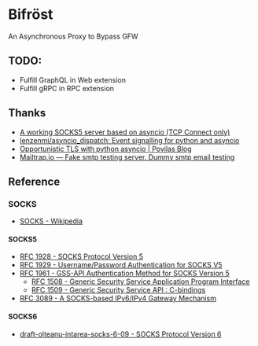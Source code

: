 # Bifröst

An Asynchronous Proxy to Bypass GFW

## TODO:

* Fulfill GraphQL in Web extension
* Fulfill gRPC in RPC extension

## Thanks

* [A working SOCKS5 server based on asyncio (TCP Connect only)](https://gist.github.com/tcalmant/770511b420c1139fe1cc88c2685f2903)
* [lenzenmi/asyncio_dispatch: Event signalling for python and asyncio](https://github.com/lenzenmi/asyncio_dispatch)
* [Opportunistic TLS with python asyncio | Povilas Blog](http://blog.povilasb.com/posts/opportunistic-tls-with-python-asyncio/)
* [Mailtrap.io — Fake smtp testing server. Dummy smtp email testing](https://mailtrap.io/)

## Reference

### SOCKS

* [SOCKS - Wikipedia](https://en.wikipedia.org/wiki/SOCKS)

#### SOCKS5

* [RFC 1928 - SOCKS Protocol Version 5](https://datatracker.ietf.org/doc/rfc1928/)
* [RFC 1929 - Username/Password Authentication for SOCKS V5](https://datatracker.ietf.org/doc/rfc1929/)
* [RFC 1961 - GSS-API Authentication Method for SOCKS Version 5](https://datatracker.ietf.org/doc/rfc1961/)
  * [RFC 1508 - Generic Security Service Application Program Interface](https://datatracker.ietf.org/doc/rfc1508/)
  * [RFC 1509 - Generic Security Service API : C-bindings](https://datatracker.ietf.org/doc/rfc159/)
* [RFC 3089 - A SOCKS-based IPv6/IPv4 Gateway Mechanism](https://datatracker.ietf.org/doc/rfc3089/)

#### SOCKS6

* [draft-olteanu-intarea-socks-6-09 - SOCKS Protocol Version 6](https://datatracker.ietf.org/doc/draft-olteanu-intarea-socks-6/)
